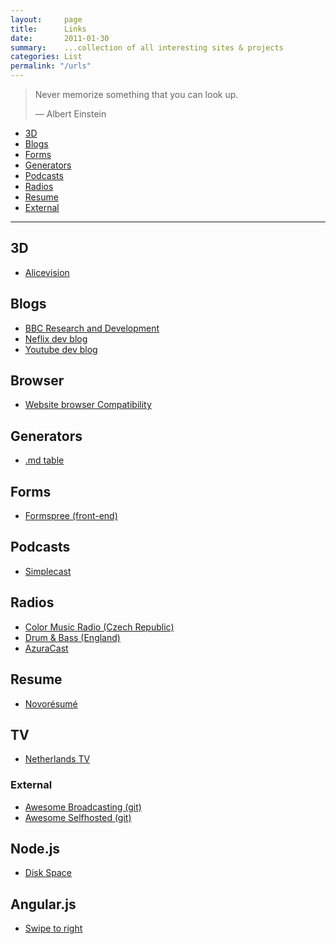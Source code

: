```yaml
---
layout:     page
title:      Links
date:       2011-01-30
summary:    ...collection of all interesting sites & projects
categories: List
permalink: "/urls"
---
```


> Never memorize something that you can look up.
>
> ― Albert Einstein

- [3D](#3d)
- [Blogs](#blogs)
- [Forms](#forms)
- [Generators](#generators)
- [Podcasts](#podcasts)
- [Radios](#radios)
- [Resume](#resume)
- [External](#external)

----

## 3D

- [Alicevision](https://alicevision.org)

## Blogs

- [BBC Research and Development](https://www.bbc.co.uk/rd/blog "BBC Research and Development")
- [Neflix dev blog](http://https://netflixtechblog.com/ "Neflix developer blog")
- [Youtube dev blog](https://youtube-eng.googleblog.com/ "Youtube dev blog")

## Browser

- [Website browser Compatibility](https://www.powermapper.com/products/sortsite/checks/browser-compatibility)

## Generators
- [.md table](https://jakebathman.github.io/Markdown-Table-Generator/)

## Forms
- [Formspree (front-end)](https://formspree.io/ "Formspree")

## Podcasts

- [Simplecast](https://simplecast.com/)

## Radios

- [Color Music Radio (Czech Republic)](http://icecast8.play.cz/color128.mp3 "Color Music Radio (Czech Republic)")
- [Drum & Bass (England)](http://trace.dnbradio.com:8000/dnbradio_main.mp3 "Drum & Bass (England)")
- [AzuraCast](https://github.com/AzuraCast/AzuraCast)

## Resume

- [Novorésumé](https://novoresume.com/ "Novorésumé")

## TV

- [Netherlands TV](https://www.nederland.tv/)

### External

- [Awesome Broadcasting (git)](https://github.com/ebu/awesome-broadcasting "Awesome Broadcasting (git)")
- [Awesome Selfhosted (git)](https://github.com/awesome-selfhosted/awesome-selfhosted "Awesome-Selfhosted")


## Node.js

- [Disk Space](https://github.com/JakubKrizka/available-disk-space-nodejs/blob/master/index.js)

## Angular.js

- [Swipe to right](https://codepen.io/danemacaulay/pen/PZpWMg)


